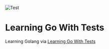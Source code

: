 ![Test](https://github.com/mpaarating/learn-go-with-tests/workflows/Test/badge.svg?branch=main)

# Learning Go With Tests

Learning Golang via [Learning Go With Tests](https://quii.gitbook.io/learn-go-with-tests/go-fundamentals/hello-world)
